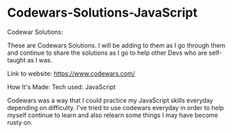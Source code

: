 # Codewars-Solutions-JavaScript
Codewar Solutions:

These are Codewars Solutions. I will be adding to them as I go through them and continue to share the solutions as I go to help other Devs who are self-taught as I was.

Link to website: https://www.codewars.com/



How It's Made:
Tech used: JavaScript

Codewars was a way that I could practice my JavaScript skills everyday depending on difficulty. I've tried to use codewars everyday in order to help myself continue to learn and also relearn some things I may have become rusty on.
